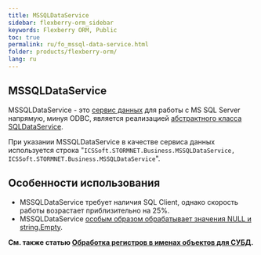 ```yaml
---
title: MSSQLDataService
sidebar: flexberry-orm_sidebar
keywords: Flexberry ORM, Public
toc: true
permalink: ru/fo_mssql-data-service.html
folder: products/flexberry-orm/
lang: ru
---
```


## MSSQLDataService

MSSQLDataService - это [сервис данных](fo_data-service.html) для работы с MS SQL Server напрямую, минуя ODBC, является реализацией [абстрактного класса SQLDataService](fo_sql-data-service.html).

При указании MSSQLDataService в качестве сервиса данных используется строка "`ICSSoft.STORMNET.Business.MSSQLDataService, ICSSoft.STORMNET.Business.MSSQLDataService`".

## Особенности использования

* MSSQLDataService требует наличия SQL Client, однако скорость работы возрастает приблизительно на 25%.
* MSSQLDataService [особым образом обрабатывает значения NULL и string.Empty](fo_mssql-data-service-string-null-or-empty.html).

**См. также статью [Обработка регистров в именах объектов для СУБД](fo_processing-registers-names-for-objects-dbms.html).**


